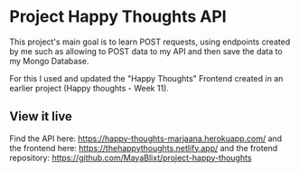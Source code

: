# Project Happy Thoughts API

This project's main goal is to learn POST requests, using endpoints created by me such as allowing to POST data to my API and then save the data to my Mongo Database.

For this I used and updated the "Happy Thoughts" Frontend created in an earlier project (Happy thoughts - Week 11).

## View it live

Find  the API here: https://happy-thoughts-marjaana.herokuapp.com/ and the frontend here: https://thehappythoughts.netlify.app/ and the frotend repository: https://github.com/MayaBlixt/project-happy-thoughts
